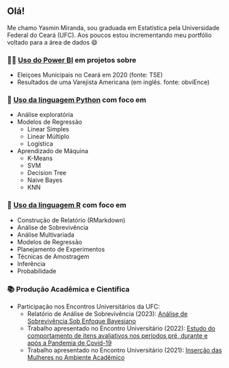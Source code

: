 ## Olá! 

</h1> Me chamo Yasmin Miranda, sou graduada em Estatística pela Universidade Federal do Ceará (UFC). Aos poucos estou incrementando meu portfólio voltado para a área de dados 😄 </h1>

<!-- 
### 📊 Projetos de Análise de Dados:
- Análise de Sobrevivência de Pacientes com Hepatite Viral Aguda (Dados Reais)
- Análise para aumento de vendas (Dados Fictícios)
- Predição de notas SAT (Vestibular dos EUA) a partir do GPA (Dados Fictícios)
- Predição de Admissao em Faculdade a partir da nota SAT (Vestibular dos EUA) e do Gênero da pessoa (Dados Fictícios)
- Agrupamento de Países (Dados Fictícios)
- Agrupamento de Clientes de um Supermercado (Dados Fictícios)
-->

### 👩‍💻 [Uso do Power BI](https://github.com/ymirandan/projetos-pbi) em projetos sobre
- Eleiçoes Municipais no Ceará em 2020 (fonte: TSE)
- Resultados de uma Varejista Americana (em inglês. fonte: obviEnce)
<!-- 
- Veículos Subtraídos em São Paulo entre 2022 e 2023 (fonte: SSP-SP) 
-->

### 🤖 [Uso da linguagem Python](https://github.com/ymirandan/projetosPython) com foco em
- Análise exploratória 
- Modelos de Regressão
  - Linear Simples
  - Linear Múltiplo
  - Logística
- Aprendizado de Máquina
   - K-Means
   - SVM
   - Decision Tree
   - Naive Bayes
   - KNN

### 🏫 [Uso da linguagem R](https://github.com/ymirandan/projetosR) com foco em
- Construção de Relatório (RMarkdown)
- Análise de Sobrevivência
- Análise Multivariada
- Modelos de Regressão 
- Planejamento de Experimentos
- Técnicas de Amostragem
- Inferência
- Probabilidade

### 📚 Produção Acadêmica e Científica
- Participação nos Encontros Universitários da UFC:
  - Relatório de Análise de Sobrevivência (2023): [Análise de Sobrevivência Sob Enfoque Bayesiano](https://drive.google.com/file/d/1dZR6vYyK5W_71n5TNyX_rv1geiP9Jo4b/view?usp=sharing)
  - Trabalho apresentado no Encontro Universitário (2022): [Estudo do comportamento de itens avaliativos nos períodos pré, durante e após a Pandemia de Covid-19](http://periodicos.ufc.br/eu/article/view/87885)
  - Trabalho apresentado no Encontro Universitário (2021): [Inserção das Mulheres no Ambiente Acadêmico](http://periodicos.ufc.br/eu/article/view/64111)

